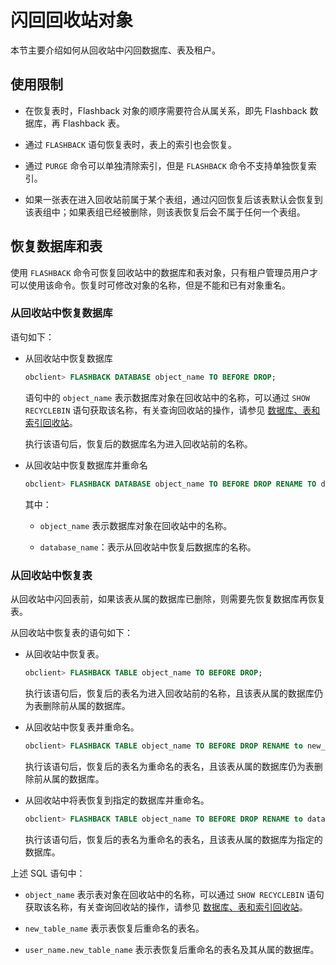 # 闪回回收站对象

本节主要介绍如何从回收站中闪回数据库、表及租户。

## 使用限制

* 在恢复表时，Flashback 对象的顺序需要符合从属关系，即先 Flashback 数据库，再 Flashback 表。

* 通过 `FLASHBACK` 语句恢复表时，表上的索引也会恢复。

* 通过 `PURGE` 命令可以单独清除索引，但是 `FLASHBACK` 命令不支持单独恢复索引。

* 如果一张表在进入回收站前属于某个表组，通过闪回恢复后该表默认会恢复到该表组中；如果表组已经被删除，则该表恢复后会不属于任何一个表组。

## 恢复数据库和表

使用 `FLASHBACK` 命令可恢复回收站中的数据库和表对象，只有租户管理员用户才可以使用该命令。恢复时可修改对象的名称，但是不能和已有对象重名。

### 从回收站中恢复数据库

语句如下：

* 从回收站中恢复数据库

  ```sql
  obclient> FLASHBACK DATABASE object_name TO BEFORE DROP;
  ```

  语句中的 `object_name` 表示数据库对象在回收站中的名称，可以通过 `SHOW RECYCLEBIN` 语句获取该名称，有关查询回收站的操作，请参见 [数据库、表和索引回收站](../1.administrator-guide-flashback/2.recycle-bin-for-databases-tables-and-indexes.md)。

  执行该语句后，恢复后的数据库名为进入回收站前的名称。
  
* 从回收站中恢复数据库并重命名

  ```sql
  obclient> FLASHBACK DATABASE object_name TO BEFORE DROP RENAME TO database_name;
  ```

  其中：

  * `object_name` 表示数据库对象在回收站中的名称。

  * `database_name`：表示从回收站中恢复后数据库的名称。

### 从回收站中恢复表

从回收站中闪回表前，如果该表从属的数据库已删除，则需要先恢复数据库再恢复表。

从回收站中恢复表的语句如下：

* 从回收站中恢复表。

  ```sql
  obclient> FLASHBACK TABLE object_name TO BEFORE DROP;
  ```

  执行该语句后，恢复后的表名为进入回收站前的名称，且该表从属的数据库仍为表删除前从属的数据库。
  
* 从回收站中恢复表并重命名。

  ```sql
  obclient> FLASHBACK TABLE object_name TO BEFORE DROP RENAME to new_table_name;
  ```

  执行该语句后，恢复后的表名为重命名的表名，且该表从属的数据库仍为表删除前从属的数据库。

* 从回收站中将表恢复到指定的数据库并重命名。

  ```sql
  obclient> FLASHBACK TABLE object_name TO BEFORE DROP RENAME to database_name.new_table_name;
  ```

  执行该语句后，恢复后的表名为重命名的表名，且该表从属的数据库为指定的数据库。

上述 SQL 语句中：

* `object_name` 表示表对象在回收站中的名称，可以通过 `SHOW RECYCLEBIN` 语句获取该名称，有关查询回收站的操作，请参见 [数据库、表和索引回收站](2.recycle-bin-for-databases-tables-and-indexes.md)。

* `new_table_name` 表示表恢复后重命名的表名。

* `user_name.new_table_name` 表示表恢复后重命名的表名及其从属的数据库。
